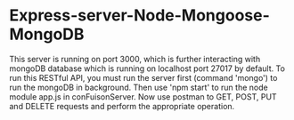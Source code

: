 # Express-server-Node-Mongoose-MongoDB

This server is running on port 3000, which is further interacting with mongoDB database which is running on localhost port 27017 by default. 
To run this RESTful API, you must run the server first (command 'mongo') to run the mongoDB in background. Then use 'npm start' to run the node module app.js in conFuisonServer.
Now use postman to GET, POST, PUT and DELETE requests and perform the appropriate operation. 

